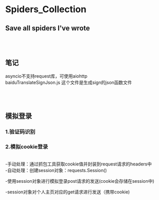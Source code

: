 # Spiders_Collection
## Save all spiders I've wrote  
<br>
<br>  

## 笔记  
asyncio不支持request库，可使用aiohttp  
baiduTranslateSignJson.js 这个文件是生成sign的json函数文件  
<br>
<br>
<br>

## 模拟登录  

### 1.验证码识别  
### 2.模拟cookie登录  
<br>
-手动处理：通过抓包工具获取cookie值并封装到request请求的headers中  
<br>
-自动处理：创建session对象：requests.Session()  

-使用session对象进行模拟登录post请求的发送(cookie会存储在session中)  

-session对象对个人主页对应的get请求进行发送（携带cookie)  

